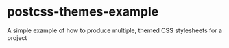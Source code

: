 # postcss-themes-example
A simple example of how to produce multiple, themed CSS stylesheets for a project
